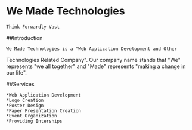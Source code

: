 # We Made Technologies
    Think Forwardly Vast 
  

##Introduction

    We Made Technologies is a "Web Application Development and Other 
Technologies Related Company". Our company name stands that "We" represents
"we all together" and "Made" represents "making a change in our life".
  
  
##Services

    *Web Application Development
    *Logo Creation
    *Poster Design
    *Paper Presentation Creation
    *Event Organization
    *Providing Interships 


